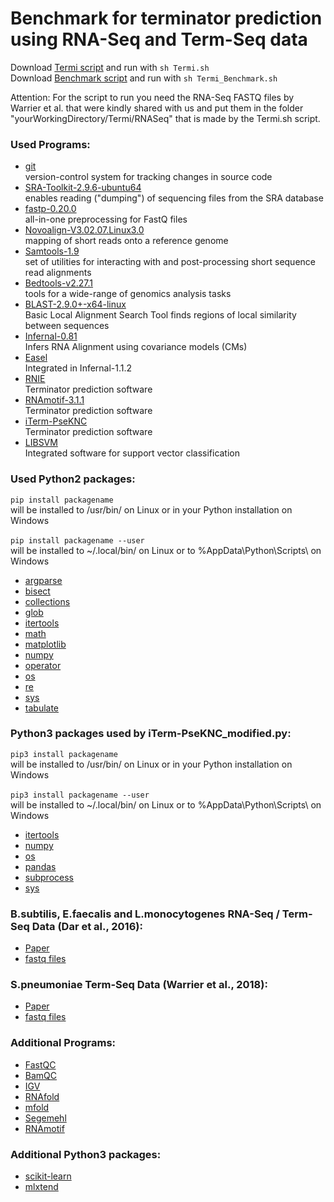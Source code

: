# Benchmark for terminator prediction using RNA-Seq and Term-Seq data


Download [Termi script](https://github.com/SarahStrobel/Benchmark/blob/master/Termi.sh) and run with `sh Termi.sh` <br/>
Download [Benchmark script](https://github.com/SarahStrobel/Benchmark/blob/master/Termi_Benchmark.sh) and run with `sh Termi_Benchmark.sh` <br/>

Attention:
For the script to run you need the RNA-Seq FASTQ files by Warrier et al. that were kindly shared with us and put them in the folder "yourWorkingDirectory/Termi/RNASeq" that is made by the Termi.sh script.

### Used Programs:<br/>

* [git](https://git-scm.com/)<br/>
<t/>version-control system for tracking changes in source code<br/>
* [SRA-Toolkit-2.9.6-ubuntu64](https://www.ncbi.nlm.nih.gov/sra/docs/toolkitsoft/)<br/>
<t/>enables reading ("dumping") of sequencing files from the SRA database<br/>
* [fastp-0.20.0](https://github.com/OpenGene/fastp)<br/>
<t/>all-in-one preprocessing for FastQ files<br/>
* [Novoalign-V3.02.07.Linux3.0](http://www.novocraft.com/products/novoalign/)<br/>
<t/>mapping of short reads onto a reference genome<br/>
* [Samtools-1.9](http://www.htslib.org/download/)<br/>
<t/>set of utilities for interacting with and post-processing short sequence read alignments<br/>
* [Bedtools-v2.27.1](https://bedtools.readthedocs.io/en/latest/index.html)<br/>
<t/>tools for a wide-range of genomics analysis tasks<br/>
* [BLAST-2.9.0+-x64-linux](https://blast.ncbi.nlm.nih.gov/Blast.cgi)<br/>
<t/>Basic Local Alignment Search Tool finds regions of local similarity between sequences<br/>
* [Infernal-0.81](http://eddylab.org/infernal/)<br/>
<t/>Infers RNA Alignment using covariance models (CMs)<br/>
* [Easel](http://eddylab.org/infernal/)<br/>
<t/>Integrated in Infernal-1.1.2<br/>
* [RNIE](https://github.com/ppgardne/RNIE)<br/>
<t/>Terminator prediction software<br/>
* [RNAmotif-3.1.1](http://casegroup.rutgers.edu/casegr-sh-2.5.html)<br/>
<t/>Terminator prediction software<br/>
* [iTerm-PseKNC](http://lin-group.cn/server/iTerm-PseKNC/download.php)<br/>
<t/>Terminator prediction software<br/>
* [LIBSVM](https://www.csie.ntu.edu.tw/~cjlin/libsvm/)<br/>
<t/>Integrated software for support vector classification<br/>

### Used Python2 packages:<br/>

`pip install packagename`<br/>
will be installed to /usr/bin/ on Linux or in your Python installation on Windows<br/>
<br/>
`pip install packagename --user`<br/>
will be installed to ~/.local/bin/ on Linux or to %AppData\Python\Scripts\ on Windows<br/>

* [argparse](https://docs.python.org/2/library/argparse.html)<br/>
* [bisect](https://docs.python.org/2/library/bisect.html)<br/>
* [collections](https://docs.python.org/2/library/collections.html)<br/>
* [glob](https://docs.python.org/2/library/glob.html)<br/>
* [itertools](https://docs.python.org/2/library/itertools.html)<br/>
* [math](https://docs.python.org/2/library/math.html)<br/>
* [matplotlib](https://matplotlib.org/)<br/>
* [numpy](https://numpy.org/)<br/>
* [operator](https://docs.python.org/2/library/operator.html)<br/>
* [os](https://docs.python.org/2/library/os.html)<br/>
* [re](https://docs.python.org/2/library/re.html)<br/>
* [sys](https://docs.python.org/2/library/sys.html)<br/>
* [tabulate](https://pypi.org/project/tabulate/)<br/>

### Python3 packages used by iTerm-PseKNC_modified.py:<br/>

`pip3 install packagename`<br/>
will be installed to /usr/bin/ on Linux or in your Python installation on Windows<br/>
<br/>
`pip3 install packagename --user`<br/>
will be installed to ~/.local/bin/ on Linux or to %AppData\Python\Scripts\ on Windows<br/>

* [itertools](https://docs.python.org/3/library/itertools.html)<br/>
* [numpy](https://numpy.org/)<br/>
* [os](https://docs.python.org/3/library/os.html)<br/>
* [pandas](https://pandas.pydata.org/)<br/>
* [subprocess](https://docs.python.org/3/library/subprocess.html)<br/>
* [sys](https://docs.python.org/3/library/sys.html)<br/>

### B.subtilis, E.faecalis and L.monocytogenes RNA-Seq / Term-Seq Data (Dar et al., 2016):<br/>
* [Paper](https://www.ncbi.nlm.nih.gov/pubmed/27120414)<br/>
* [fastq files](https://www.ncbi.nlm.nih.gov/sra?term=ERP014057)<br/>


### S.pneumoniae Term-Seq Data (Warrier et al., 2018):<br/>
* [Paper](https://www.ncbi.nlm.nih.gov/pubmed/30517198)<br/>
* [fastq files](https://www.ncbi.nlm.nih.gov/sra/?term=SRP136114)<br/>



### Additional Programs:<br/>

* [FastQC](https://www.bioinformatics.babraham.ac.uk/projects/fastqc/)<br/>
* [BamQC](https://github.com/s-andrews/BamQC)<br/>
* [IGV](https://software.broadinstitute.org/software/igv/)<br/>
* [RNAfold](http://rna.tbi.univie.ac.at/)<br/>
* [mfold](http://unafold.rna.albany.edu/?q=mfold)<br/>
* [Segemehl](https://www.bioinf.uni-leipzig.de/Software/segemehl/)<br/>
* [RNAmotif](http://casegroup.rutgers.edu/casegr-sh-2.5.html)<br/>


### Additional Python3 packages:<br/>

* [scikit-learn](https://scikit-learn.org/stable/)<br/>
* [mlxtend](http://rasbt.github.io/mlxtend/api_subpackages/mlxtend.plotting/)<br/>




